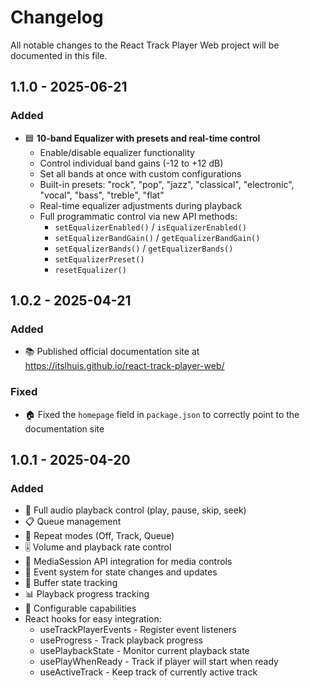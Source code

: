 # Changelog

All notable changes to the React Track Player Web project will be documented in this file.

## 1.1.0 - 2025-06-21

### Added

- 🟦 **10-band Equalizer with presets and real-time control**
  - Enable/disable equalizer functionality
  - Control individual band gains (-12 to +12 dB)
  - Set all bands at once with custom configurations
  - Built-in presets: "rock", "pop", "jazz", "classical", "electronic", "vocal", "bass", "treble",
    "flat"
  - Real-time equalizer adjustments during playback
  - Full programmatic control via new API methods:
    - `setEqualizerEnabled()` / `isEqualizerEnabled()`
    - `setEqualizerBandGain()` / `getEqualizerBandGain()`
    - `setEqualizerBands()` / `getEqualizerBands()`
    - `setEqualizerPreset()`
    - `resetEqualizer()`

## 1.0.2 - 2025-04-21

### Added

- 📚 Published official documentation site at https://itslhuis.github.io/react-track-player-web/

### Fixed

- 🏠 Fixed the `homepage` field in `package.json` to correctly point to the documentation site

## 1.0.1 - 2025-04-20

### Added

- 🎵 Full audio playback control (play, pause, skip, seek)
- 📋 Queue management
- 🔁 Repeat modes (Off, Track, Queue)
- 🎚️ Volume and playback rate control
- 📱 MediaSession API integration for media controls
- 🔄 Event system for state changes and updates
- 🌊 Buffer state tracking
- 📊 Playback progress tracking
- 🔧 Configurable capabilities
- React hooks for easy integration:
  - useTrackPlayerEvents - Register event listeners
  - useProgress - Track playback progress
  - usePlaybackState - Monitor current playback state
  - usePlayWhenReady - Track if player will start when ready
  - useActiveTrack - Keep track of currently active track
